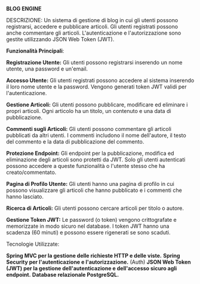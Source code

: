 **BLOG ENGINE**

DESCRIZIONE: Un sistema di gestione di blog in cui gli utenti possono registrarsi, accedere e pubblicare articoli. Gli utenti registrati possono anche commentare gli articoli.
 L'autenticazione e l'autorizzazione sono gestite utilizzando JSON Web Token (JWT).

**Funzionalità Principali**:

**Registrazione Utente:** Gli utenti possono registrarsi inserendo un nome utente, una password e un'email.

**Accesso Utente:** Gli utenti registrati possono accedere al sistema inserendo il loro nome utente e la password. Vengono generati token JWT validi per l'autenticazione.

**Gestione Articoli:** Gli utenti possono pubblicare, modificare ed eliminare i propri articoli. Ogni articolo ha un titolo, un contenuto e una data di pubblicazione.

**Commenti sugli Articoli:** Gli utenti possono commentare gli articoli pubblicati da altri utenti. I commenti includono il nome dell'autore, il testo del commento e la data 
di pubblicazione del commento.

**Protezione Endpoint:** Gli endpoint per la pubblicazione, modifica ed eliminazione degli articoli sono protetti da JWT. Solo gli utenti autenticati possono accedere
 a queste funzionalità o l'utente stesso che ha creato/commentato.
 
**Pagina di Profilo Utente:** Gli utenti hanno una pagina di profilo in cui possono visualizzare gli articoli che hanno pubblicato e i commenti che hanno lasciato.

**Ricerca di Articoli:** Gli utenti possono cercare articoli per titolo o autore.

**Gestione Token JWT:** Le password (o token) vengono crittografate e memorizzate in modo sicuro nel database. I token JWT hanno una scadenza (60 minuti) e possono essere rigenerati se sono scaduti.

Tecnologie Utilizzate:

**Spring MVC per la gestione delle richieste HTTP e delle viste.**
**Spring Security per l'autenticazione e l'autorizzazione.** (Auth)
**JSON Web Token (JWT) per la gestione dell'autenticazione e dell'accesso sicuro agli endpoint.**
**Database relazionale PostgreSQL.**
